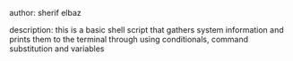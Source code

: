 author: sherif elbaz

description: this is a basic shell script that gathers system information and prints them to the terminal through using conditionals, command substitution and variables
